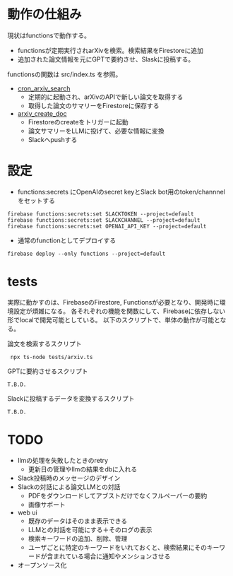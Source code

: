 

# 動作の仕組み

現状はfunctionsで動作する。

- functionsが定期実行されarXivを検索。検索結果をFirestoreに追加
- 追加された論文情報を元にGPTで要約させ、Slaskに投稿する。

functionsの関数は src/index.ts を参照。

- [cron_arxiv_search](./src/functions/arxiv/search.ts)
  - 定期的に起動され、arXivのAPIで新しい論文を取得する
  - 取得した論文のサマリーをFirestoreに保存する
- [arxiv_create_doc](./src/functions/arxiv/create_doc.ts)
  - Firestoreのcreateをトリガーに起動
  - 論文サマリーをLLMに投げて、必要な情報に変換
  - Slackへpushする

# 設定
- functions:secrets にOpenAIのsecret keyとSlack bot用のtoken/channnelをセットする
```
firebase functions:secrets:set SLACKTOKEN --project=default
firebase functions:secrets:set SLACKCHANNEL --project=default
firebase functions:secrets:set OPENAI_API_KEY --project=default
```

- 通常のfunctionとしてデプロイする
```
firebase deploy --only functions --project=default
```

# tests

実際に動かすのは、FirebaseのFirestore, Functionsが必要となり、開発時に環境設定が煩雑になる。
各それぞれの機能を関数にして、Firebaseに依存しない形でlocalで開発可能としている。
以下のスクリプトで、単体の動作が可能となる。

論文を検索するスクリプト

```
 npx ts-node tests/arxiv.ts
```

GPTに要約させるスクリプト

```
T.B.D.
```

Slackに投稿するデータを変換するスクリプト

```
T.B.D.
```

# TODO

- llmの処理を失敗したときのretry
  - 更新日の管理やllmの結果をdbに入れる
- Slack投稿時のメッセージのデザイン
- Slackの対話による論文LLMとの対話
  - PDFをダウンロードしてアブストだけでなくフルペーパーの要約
  - 画像サポート
- web ui
  - 既存のデータはそのまま表示できる
  - LLMとの対話を可能にする＋そのログの表示
  - 検索キーワードの追加、削除、管理
  - ユーザごとに特定のキーワードをいれておくと、検索結果にそのキーワードが含まれている場合に通知やメンションさせる
- オープンソース化

